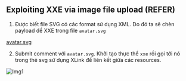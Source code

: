 ## Exploiting XXE via image file upload (REFER)

1. Được biết file SVG có các format sử dụng XML. Do đó ta sẽ chèn payload để XXE trong file `avatar.svg`

[avatar.svg](\asset/../avatar.xml)

2. Submit comment với `avatar.svg`. Khởi tạo thực thể `xxe` rồi gọi tới nó trong thẻ svg sử dụng XLink để liên kết giữa các resources.

![Img1](\asset/../img/done.png)
